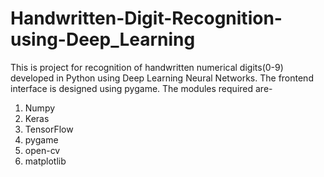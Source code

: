 # Handwritten-Digit-Recognition-using-Deep_Learning
This is project for recognition of handwritten numerical digits(0-9) developed in Python using Deep Learning Neural Networks. 
The frontend interface is designed using pygame.
The modules required are-
  1. Numpy
  2. Keras
  3. TensorFlow
  4. pygame
  5. open-cv
  6. matplotlib
